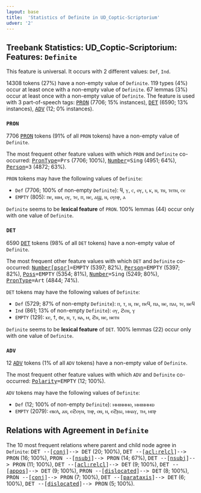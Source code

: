 ```yaml
---
layout: base
title:  'Statistics of Definite in UD_Coptic-Scriptorium'
udver: '2'
---
```


## Treebank Statistics: UD_Coptic-Scriptorium: Features: `Definite`

This feature is universal.
It occurs with 2 different values: `Def`, `Ind`.

14308 tokens (27%) have a non-empty value of `Definite`.
119 types (4%) occur at least once with a non-empty value of `Definite`.
67 lemmas (3%) occur at least once with a non-empty value of `Definite`.
The feature is used with 3 part-of-speech tags: <tt><a href="cop_scriptorium-pos-PRON.html">PRON</a></tt> (7706; 15% instances), <tt><a href="cop_scriptorium-pos-DET.html">DET</a></tt> (6590; 13% instances), <tt><a href="cop_scriptorium-pos-ADV.html">ADV</a></tt> (12; 0% instances).

### `PRON`

7706 <tt><a href="cop_scriptorium-pos-PRON.html">PRON</a></tt> tokens (91% of all `PRON` tokens) have a non-empty value of `Definite`.

The most frequent other feature values with which `PRON` and `Definite` co-occurred: <tt><a href="cop_scriptorium-feat-PronType.html">PronType</a></tt><tt>=Prs</tt> (7706; 100%), <tt><a href="cop_scriptorium-feat-Number.html">Number</a></tt><tt>=Sing</tt> (4951; 64%), <tt><a href="cop_scriptorium-feat-Person.html">Person</a></tt><tt>=3</tt> (4872; 63%).

`PRON` tokens may have the following values of `Definite`:

* `Def` (7706; 100% of non-empty `Definite`): ϥ, ⲩ, ⲥ, ⲟⲩ, ⲓ, ⲕ, ⲛ, ⲧⲛ, ⲧⲉⲧⲛ, ⲥⲉ
* `EMPTY` (805): ⲡⲉ, ⲛⲓⲙ, ⲟⲩ, ⲧⲉ, ⲡ, ⲛⲉ, ⲁϣ, ⲛ, ⲟⲩⲏⲣ, ⲁ

`Definite` seems to be **lexical feature** of `PRON`. 100% lemmas (44) occur only with one value of `Definite`.

### `DET`

6590 <tt><a href="cop_scriptorium-pos-DET.html">DET</a></tt> tokens (98% of all `DET` tokens) have a non-empty value of `Definite`.

The most frequent other feature values with which `DET` and `Definite` co-occurred: <tt><a href="cop_scriptorium-feat-Number-psor.html">Number[psor]</a></tt><tt>=EMPTY</tt> (5397; 82%), <tt><a href="cop_scriptorium-feat-Person.html">Person</a></tt><tt>=EMPTY</tt> (5397; 82%), <tt><a href="cop_scriptorium-feat-Poss.html">Poss</a></tt><tt>=EMPTY</tt> (5354; 81%), <tt><a href="cop_scriptorium-feat-Number.html">Number</a></tt><tt>=Sing</tt> (5249; 80%), <tt><a href="cop_scriptorium-feat-PronType.html">PronType</a></tt><tt>=Art</tt> (4844; 74%).

`DET` tokens may have the following values of `Definite`:

* `Def` (5729; 87% of non-empty `Definite`): ⲡ, ⲧ, ⲛ, ⲡⲉ, ⲡⲉϥ, ⲡⲁ, ⲛⲉ, ⲡⲁⲓ, ⲧⲉ, ⲛⲉϥ
* `Ind` (861; 13% of non-empty `Definite`): ⲟⲩ, ϩⲉⲛ, ⲩ
* `EMPTY` (129): ⲕⲉ, ϯ, ϭⲉ, ⲛ, ⲧ, ⲛⲁ, ⲙ, ϩⲛ, ⲛⲉ, ⲛⲉⲧⲛ

`Definite` seems to be **lexical feature** of `DET`. 100% lemmas (22) occur only with one value of `Definite`.

### `ADV`

12 <tt><a href="cop_scriptorium-pos-ADV.html">ADV</a></tt> tokens (1% of all `ADV` tokens) have a non-empty value of `Definite`.

The most frequent other feature values with which `ADV` and `Definite` co-occurred: <tt><a href="cop_scriptorium-feat-Polarity.html">Polarity</a></tt><tt>=EMPTY</tt> (12; 100%).

`ADV` tokens may have the following values of `Definite`:

* `Def` (12; 100% of non-empty `Definite`): ⲙⲙⲓⲛⲙⲙⲟ, ⲙⲙⲓⲛⲙⲙⲱ
* `EMPTY` (2079): ⲉⲃⲟⲗ, ⲁⲛ, ⲉϩⲟⲩⲛ, ⲧⲏⲣ, ⲟⲛ, ⲛ, ⲉϩⲣⲁⲓ, ⲙⲙⲁⲩ, ⲧⲙ, ⲙⲡⲣ

## Relations with Agreement in `Definite`

The 10 most frequent relations where parent and child node agree in `Definite`:
<tt>DET --[<tt><a href="cop_scriptorium-dep-conj.html">conj</a></tt>]--> DET</tt> (20; 100%),
<tt>DET --[<tt><a href="cop_scriptorium-dep-acl-relcl.html">acl:relcl</a></tt>]--> PRON</tt> (16; 100%),
<tt>PRON --[<tt><a href="cop_scriptorium-dep-nsubj.html">nsubj</a></tt>]--> PRON</tt> (14; 67%),
<tt>DET --[<tt><a href="cop_scriptorium-dep-nsubj.html">nsubj</a></tt>]--> PRON</tt> (11; 100%),
<tt>DET --[<tt><a href="cop_scriptorium-dep-acl-relcl.html">acl:relcl</a></tt>]--> DET</tt> (9; 100%),
<tt>DET --[<tt><a href="cop_scriptorium-dep-appos.html">appos</a></tt>]--> DET</tt> (9; 100%),
<tt>PRON --[<tt><a href="cop_scriptorium-dep-dislocated.html">dislocated</a></tt>]--> DET</tt> (8; 100%),
<tt>PRON --[<tt><a href="cop_scriptorium-dep-conj.html">conj</a></tt>]--> PRON</tt> (7; 100%),
<tt>DET --[<tt><a href="cop_scriptorium-dep-parataxis.html">parataxis</a></tt>]--> DET</tt> (6; 100%),
<tt>DET --[<tt><a href="cop_scriptorium-dep-dislocated.html">dislocated</a></tt>]--> PRON</tt> (5; 100%).

